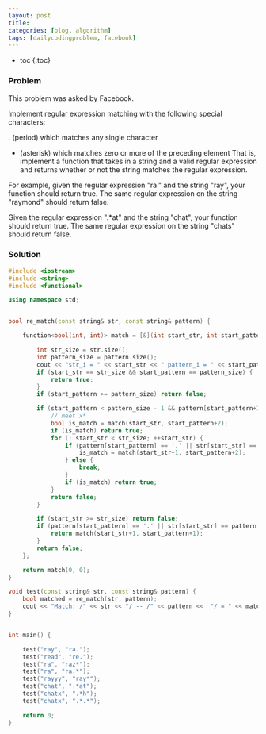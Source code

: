 ```yaml
---
layout: post
title:
categories: [blog, algorithm]
tags: [dailycodingproblem, facebook]
---
```


+ toc
{:toc}

### Problem

This problem was asked by Facebook.

Implement regular expression matching with the following special characters:

. (period) which matches any single character
* (asterisk) which matches zero or more of the preceding element
That is, implement a function that takes in a string and a valid regular expression and
returns whether or not the string matches the regular expression.

For example, given the regular expression "ra." and the string "ray", your function
should return true. The same regular expression on the string "raymond" should return false.

Given the regular expression ".\*at" and the string "chat",
your function should return true. The same regular expression on the string
"chats" should return false.

### Solution

```cpp
#include <iostream>
#include <string>
#include <functional>

using namespace std;


bool re_match(const string& str, const string& pattern) {

    function<bool(int, int)> match = [&](int start_str, int start_pattern) {

        int str_size = str.size();
        int pattern_size = pattern.size();
        cout << "str_i = " << start_str << " pattern_i = " << start_pattern << endl;
        if (start_str == str_size && start_pattern == pattern_size) {
            return true;
        }
        if (start_pattern >= pattern_size) return false;

        if (start_pattern < pattern_size - 1 && pattern[start_pattern+1] == '*') {
            // meet x*
            bool is_match = match(start_str, start_pattern+2);
            if (is_match) return true;
            for (; start_str < str_size; ++start_str) {
                if (pattern[start_pattern] == '.' || str[start_str] == pattern[start_pattern]) {
                    is_match = match(start_str+1, start_pattern+2);
                } else {
                    break;
                }
                if (is_match) return true;
            }
            return false;
        }

        if (start_str >= str_size) return false;
        if (pattern[start_pattern] == '.' || str[start_str] == pattern[start_pattern]) {
            return match(start_str+1, start_pattern+1);
        }
        return false;
    };

    return match(0, 0);
}

void test(const string& str, const string& pattern) {
    bool matched = re_match(str, pattern);
    cout << "Match: /" << str << "/ -- /" << pattern <<  "/ = " << matched << endl;
}


int main() {

    test("ray", "ra.");
    test("read", "re.");
    test("ra", "raz*");
    test("ra", "ra.*");
    test("rayyy", "ray*");
    test("chat", ".*at");
    test("chatx", ".*h");
    test("chatx", ".*.*");

    return 0;
}
```


